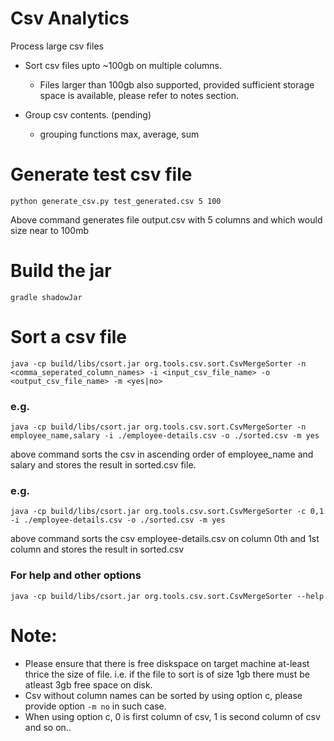 # Csv Analytics
Process large csv files
- Sort csv files upto ~100gb on multiple columns.
  - Files larger than 100gb also supported, provided sufficient storage space is available, please refer to notes section.

- Group csv contents. (pending)
  - grouping functions max, average, sum

# Generate test csv file
`python generate_csv.py test_generated.csv 5 100`

Above command generates file output.csv with 5 columns and which would size near to 100mb

# Build the jar
`gradle shadowJar`

# Sort a csv file
`java -cp build/libs/csort.jar org.tools.csv.sort.CsvMergeSorter -n <comma_seperated_column_names> -i <input_csv_file_name> -o <output_csv_file_name> -m <yes|no>`

### e.g.
`java -cp build/libs/csort.jar org.tools.csv.sort.CsvMergeSorter -n employee_name,salary -i ./employee-details.csv -o ./sorted.csv -m yes`

above command sorts the csv in ascending order of employee_name and salary and stores the result in sorted.csv file.

### e.g.
`java -cp build/libs/csort.jar org.tools.csv.sort.CsvMergeSorter -c 0,1 -i ./employee-details.csv -o ./sorted.csv -m yes`

above command sorts the csv employee-details.csv on column 0th and 1st column and stores the result in sorted.csv

### For help and other options
`java -cp build/libs/csort.jar org.tools.csv.sort.CsvMergeSorter --help`

# Note:
- Please ensure that there is free diskspace on target machine at-least thrice the size of file.
  i.e. if the file to sort is of size 1gb there must be atleast 3gb free space on disk.
- Csv without column names can be sorted by using option c, please provide option `-m no` in such case.
- When using option c, 0 is first column of csv, 1 is second column of csv and so on..
